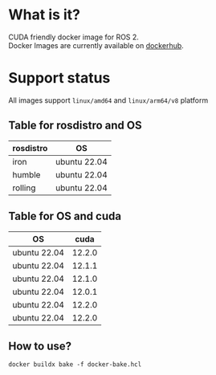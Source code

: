 # What is it?
CUDA friendly docker image for ROS 2.  
Docker Images are currently available on [dockerhub](https://hub.docker.com/r/hakuturu583/cuda_ros/tags).  

# Support status

All images support `linux/amd64` and `linux/arm64/v8` platform

## Table for rosdistro and OS

| rosdistro | OS           |
|-----------|--------------|
| iron      | ubuntu 22.04 |
| humble    | ubuntu 22.04 |
| rolling   | ubuntu 22.04 |

## Table for OS and cuda

| OS           | cuda   |
|--------------|--------|
| ubuntu 22.04 | 12.2.0 |
| ubuntu 22.04 | 12.1.1 |
| ubuntu 22.04 | 12.1.0 |
| ubuntu 22.04 | 12.0.1 |
| ubuntu 22.04 | 12.2.0 |
| ubuntu 22.04 | 12.2.0 |

## How to use?

```
docker buildx bake -f docker-bake.hcl
```
